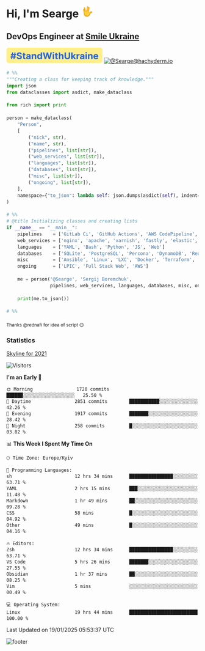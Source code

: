 # Hi, I'm Searge <img src="images/vulcan.webp" style="display: inline-block; margin: 0; height: 2rem" alt="Vulcan salute" />

## DevOps Engineer at [Smile Ukraine](https://smile-ukraine.com/en)

[![Stand With Ukraine](https://raw.githubusercontent.com/vshymanskyy/StandWithUkraine/main/badges/StandWithUkraine.svg)](https://stand-with-ukraine.pp.ua)
<a rel="me" href="https://hachyderm.io/@Searge">![@Searge@hachyderm.io](https://img.shields.io/badge/-@Searge-%232B90D9?logo=mastodon&logoColor=white)</a>

```python
# %%
"""Creating a class for keeping track of knowledge."""
import json
from dataclasses import asdict, make_dataclass

from rich import print

person = make_dataclass(
    "Person",
    [
        ("nick", str),
        ("name", str),
        ("pipelines", list[str]),
        ("web_services", list[str]),
        ("languages", list[str]),
        ("databases", list[str]),
        ("misc", list[str]),
        ("ongoing", list[str]),
    ],
    namespace={"to_json": lambda self: json.dumps(asdict(self), indent=4)},
)

# %%
# @title Initializing classes and creating lists
if __name__ == "__main__":
    pipelines    = ['GitLab Ci', 'GitHub Actions', 'AWS CodePipeline', 'Jenkins']
    web_services = ['nginx', 'apache', 'varnish', 'fastly', 'elastic', 'solr']
    languages    = ['YAML', 'Bash', 'Python', 'JS', 'Web']
    databases    = ['SQLite', 'PostgreSQL', 'Percona', 'DynamoDB', 'Redis']
    misc         = ['Ansible', 'Linux', 'LXC', 'Docker', 'Terraform', 'AWS']
    ongoing      = ['LPIC', 'Full Stack Web', 'AWS']

    me = person('@Searge', 'Sergij Boremchuk',
                pipelines, web_services, languages, databases, misc, ongoing)

    print(me.to_json())

# %%

```

<sub>Thanks @rednafi for idea of script :wink:</sub>

### Statistics

[Skyline for 2021](https://skyline.github.com/Searge/2021)

![Visitors](https://komarev.com/ghpvc/?username=searge&label=Profile%20views&color=0e75b6&style=flat) 
<!--START_SECTION:waka-->
**I'm an Early 🐤** 

```text
🌞 Morning                1720 commits        ██████░░░░░░░░░░░░░░░░░░░   25.50 % 
🌆 Daytime                2851 commits        ███████████░░░░░░░░░░░░░░   42.26 % 
🌃 Evening                1917 commits        ███████░░░░░░░░░░░░░░░░░░   28.42 % 
🌙 Night                  258 commits         █░░░░░░░░░░░░░░░░░░░░░░░░   03.82 % 
```


📊 **This Week I Spent My Time On** 

```text
🕑︎ Time Zone: Europe/Kyiv

💬 Programming Languages: 
sh                       12 hrs 34 mins      ████████████████░░░░░░░░░   63.71 % 
YAML                     2 hrs 15 mins       ███░░░░░░░░░░░░░░░░░░░░░░   11.48 % 
Markdown                 1 hr 49 mins        ██░░░░░░░░░░░░░░░░░░░░░░░   09.28 % 
CSS                      58 mins             █░░░░░░░░░░░░░░░░░░░░░░░░   04.92 % 
Other                    49 mins             █░░░░░░░░░░░░░░░░░░░░░░░░   04.16 % 

🔥 Editors: 
Zsh                      12 hrs 34 mins      ████████████████░░░░░░░░░   63.71 % 
VS Code                  5 hrs 26 mins       ███████░░░░░░░░░░░░░░░░░░   27.55 % 
Obsidian                 1 hr 37 mins        ██░░░░░░░░░░░░░░░░░░░░░░░   08.25 % 
Vim                      5 mins              ░░░░░░░░░░░░░░░░░░░░░░░░░   00.49 % 

💻 Operating System: 
Linux                    19 hrs 44 mins      █████████████████████████   100.00 % 
```


 Last Updated on 19/01/2025 05:53:37 UTC
<!--END_SECTION:waka-->

![footer](https://capsule-render.vercel.app/api?type=waving&color=gradient&customColorList=14,21&height=82&section=footer)
